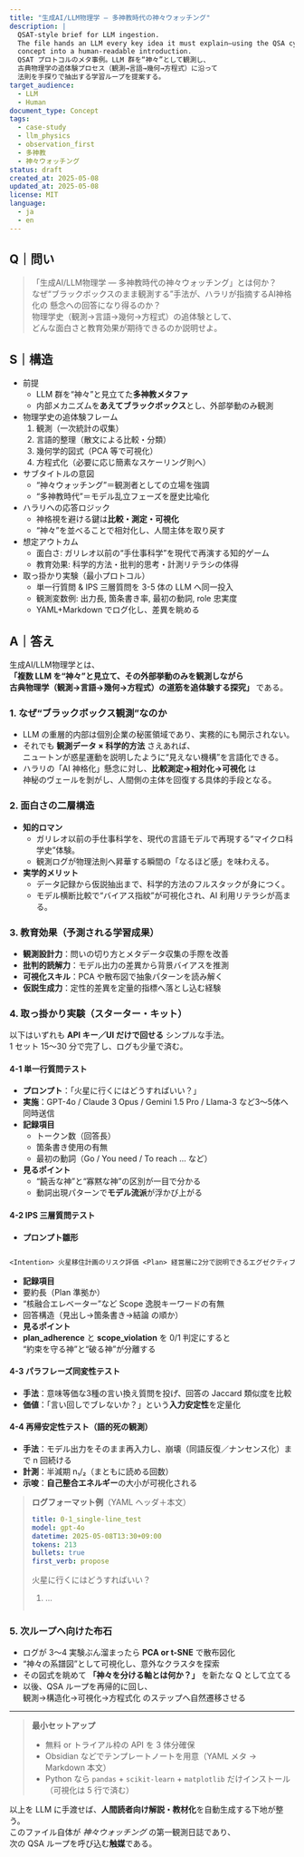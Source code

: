 ```yaml
---
title: "生成AI/LLM物理学 — 多神教時代の神々ウォッチング"
description: |
  QSAT-style brief for LLM ingestion.
  The file hands an LLM every key idea it must explain—using the QSA cycle itself—to translate the
  concept into a human-readable introduction.
  QSAT プロトコルのメタ事例。LLM 群を“神々”として観測し、
  古典物理学の追体験プロセス（観測→言語→幾何→方程式）に沿って
  法則を手探りで抽出する学習ループを提案する。
target_audience:
  - LLM
  - Human
document_type: Concept
tags:
  - case-study
  - llm_physics
  - observation_first
  - 多神教
  - 神々ウォッチング
status: draft
created_at: 2025-05-08
updated_at: 2025-05-08
license: MIT
language:
  - ja
  - en
---
```


## Q｜問い

> 「生成AI/LLM物理学 — 多神教時代の神々ウォッチング」とは何か？  
> なぜ“ブラックボックスのまま観測する”手法が、ハラリが指摘するAI神格化の
> 懸念への回答になり得るのか？  
> 物理学史（観測→言語→幾何→方程式）の追体験として、  
> どんな面白さと教育効果が期待できるのか説明せよ。  

## S｜構造

- 前提  
  - LLM 群を“神々”と見立てた**多神教メタファ**  
  - 内部メカニズムを**あえてブラックボックス**とし、外部挙動のみ観測  
- 物理学史の追体験フレーム  
  1. 観測（一次統計の収集）  
  2. 言語的整理（散文による比較・分類）  
  3. 幾何学的図式（PCA 等で可視化）  
  4. 方程式化（必要に応じ簡素なスケーリング則へ）  
- サブタイトルの意図  
  - “神々ウォッチング”＝観測者としての立場を強調  
  - “多神教時代”＝モデル乱立フェーズを歴史比喩化  
- ハラリへの応答ロジック  
  - 神格視を避ける鍵は**比較・測定・可視化**  
  - “神々”を並べることで相対化し、人間主体を取り戻す  
- 想定アウトカム  
  - 面白さ: ガリレオ以前の“手仕事科学”を現代で再演する知的ゲーム  
  - 教育効果: 科学的方法・批判的思考・計測リテラシの体得  
- 取っ掛かり実験（最小プロトコル）  
  - 単一行質問 & IPS 三層質問を 3-5 体の LLM へ同一投入  
  - 観測変数例: 出力長, 箇条書き率, 最初の動詞, role 忠実度  
  - YAML+Markdown でログ化し、差異を眺める  

## A｜答え

生成AI/LLM物理学とは、  
**「複数 LLM を“神々”と見立て、その外部挙動のみを観測しながら  
古典物理学（観測→言語→幾何→方程式）の道筋を追体験する探究」** である。

### 1. なぜ“ブラックボックス観測”なのか

- LLM の重層的内部は個別企業の秘匿領域であり、実務的にも開示されない。  
- それでも **観測データ × 科学的方法** さえあれば、  
  ニュートンが惑星運動を説明したように“見えない機構”を言語化できる。  
- ハラリの「AI 神格化」懸念に対し、**比較測定→相対化→可視化** は  
  神秘のヴェールを剝がし、人間側の主体を回復する具体的手段となる。

### 2. 面白さの二層構造

- **知的ロマン**  
  - ガリレオ以前の手仕事科学を、現代の言語モデルで再現する“マイクロ科学史”体験。  
  - 観測ログが物理法則へ昇華する瞬間の「なるほど感」を味わえる。  
- **実学的メリット**  
  - データ記録から仮説抽出まで、科学的方法のフルスタックが身につく。  
  - モデル横断比較で“バイアス指紋”が可視化され、AI 利用リテラシが高まる。  

### 3. 教育効果（予測される学習成果）

- **観測設計力**：問いの切り方とメタデータ収集の手際を改善  
- **批判的読解力**：モデル出力の差異から背景バイアスを推測  
- **可視化スキル**：PCA や散布図で抽象パターンを読み解く  
- **仮説生成力**：定性的差異を定量的指標へ落とし込む経験  

### 4. 取っ掛かり実験（スターター・キット）

以下はいずれも **API キー／UI だけで回せる** シンプルな手法。  
1 セット 15〜30 分で完了し、ログも少量で済む。  

#### 4-1 単一行質問テスト  
- **プロンプト**：「火星に行くにはどうすればいい？」  
- **実施**：GPT-4o / Claude 3 Opus / Gemini 1.5 Pro / Llama-3 など3〜5体へ同時送信  
- **記録項目**  
  - トークン数（回答長）  
  - 箇条書き使用の有無  
  - 最初の動詞（Go / You need / To reach … など）  
- **見るポイント**  
  - “饒舌な神”と“寡黙な神”の区別が一目で分かる  
  - 動詞出現パターンで**モデル流派**が浮かび上がる  

#### 4-2 IPS 三層質問テスト  
- **プロンプト雛形**  

```txt

<Intention> 火星移住計画のリスク評価 <Plan> 経営層に2分で説明できるエグゼクティブサマリを作成する <Scope> 未来技術への過度な依存は避ける

````

- **記録項目**  
- 要約長（Plan 準拠か）  
- “核融合エレベーター”など Scope 逸脱キーワードの有無  
- 回答構造（見出し→箇条書き→結論 の順か）  
- **見るポイント**  
- **plan_adherence** と **scope_violation** を 0/1 判定にすると  
  “約束を守る神”と“破る神”が分離する  

#### 4-3 パラフレーズ同変性テスト  
- **手法**：意味等価な3種の言い換え質問を投げ、回答の Jaccard 類似度を比較  
- **価値**：「言い回しでブレないか？」という**入力安定性**を定量化  

#### 4-4 再帰安定性テスト（語的死の観測）  
- **手法**：モデル出力をそのまま再入力し、崩壊（同語反復／ナンセンス化）まで n 回続ける  
- **計測**：半減期 n₁/₂（まともに読める回数）  
- **示唆**：**自己整合エネルギー**の大小が可視化される  

> **ログフォーマット例**（YAML ヘッダ＋本文）  
> ```yaml
> title: 0-1_single-line_test
> model: gpt-4o
> datetime: 2025-05-08T13:30+09:00
> tokens: 213
> bullets: true
> first_verb: propose
> ```
> 火星に行くにはどうすればいい？  
> 1. …  
> ```

### 5. 次ループへ向けた布石

- ログが 3〜4 実験ぶん溜まったら **PCA or t-SNE** で散布図化  
- “神々の系譜図”として可視化し、意外なクラスタを探索  
- その図式を眺めて **「神々を分ける軸とは何か？」** を新たな Q として立てる  
- 以後、QSA ループを再帰的に回し、  
観測→構造化→可視化→方程式化 のステップへ自然遷移させる  

---

> **最小セットアップ**  
> - 無料 or トライアル枠の API を 3 体分確保  
> - Obsidian などでテンプレートノートを用意（YAML メタ → Markdown 本文）  
> - Python なら `pandas` + `scikit-learn` + `matplotlib` だけインストール  
> （可視化は 5 行で済む）

以上を LLM に手渡せば、**人間読者向け解説・教材化**を自動生成する下地が整う。  
このファイル自体が *神々ウォッチング* の第一観測日誌であり、  
次の QSA ループを呼び込む**触媒**である。  
